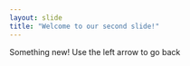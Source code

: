 ```yaml
---
layout: slide
title: "Welcome to our second slide!"
---
```

Something new!
Use the left arrow to go back 
